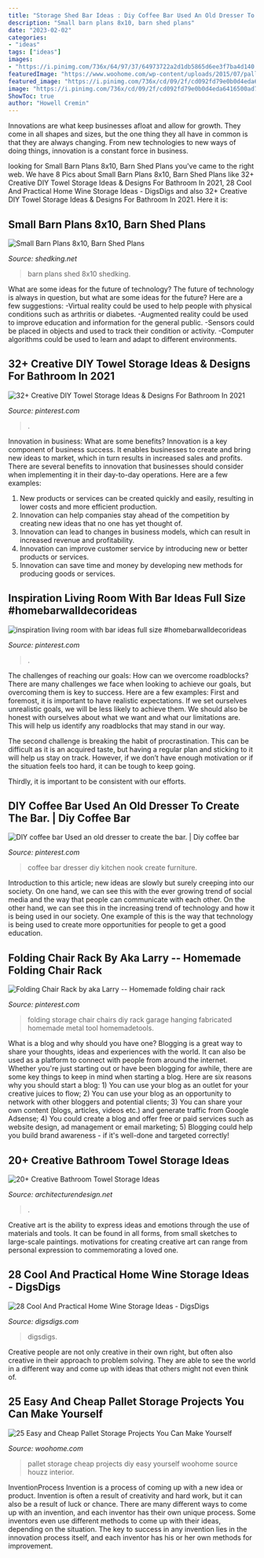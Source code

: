 ```yaml
---
title: "Storage Shed Bar Ideas : Diy Coffee Bar Used An Old Dresser To Create The Bar."
description: "Small barn plans 8x10, barn shed plans"
date: "2023-02-02"
categories:
- "ideas"
tags: ["ideas"]
images:
- "https://i.pinimg.com/736x/64/97/37/64973722a2d1db5865d6ee3f7ba4d140.jpg"
featuredImage: "https://www.woohome.com/wp-content/uploads/2015/07/pallet-storage-ideas-woohome-10.jpg"
featured_image: "https://i.pinimg.com/736x/cd/09/2f/cd092fd79e0b0d4eda6416500ad736fb.jpg"
image: "https://i.pinimg.com/736x/cd/09/2f/cd092fd79e0b0d4eda6416500ad736fb.jpg"
ShowToc: true
author: "Howell Cremin"
---
```



Innovations are what keep businesses afloat and allow for growth. They come in all shapes and sizes, but the one thing they all have in common is that they are always changing. From new technologies to new ways of doing things, innovation is a constant force in business.

	

		
looking for Small Barn Plans 8x10, Barn Shed Plans you've came to the right web. We have 8 Pics about Small Barn Plans 8x10, Barn Shed Plans like 32+ Creative DIY Towel Storage Ideas &amp; Designs For Bathroom In 2021, 28 Cool And Practical Home Wine Storage Ideas - DigsDigs and also 32+ Creative DIY Towel Storage Ideas &amp; Designs For Bathroom In 2021. Here it is:
		
    
## Small Barn Plans 8x10, Barn Shed Plans

<img loading=lazy src="http://www.shedking.net/images/heinrich-8x10bs-600.jpg" onerror="this.onerror=null;this.src='https://tse4.mm.bing.net/th?id=OIP.NI4cRKgJOjbpcI8fJvwGCAHaJ7&amp;pid=15.1';" alt="Small Barn Plans 8x10, Barn Shed Plans">

_Source: shedking.net_

>barn plans shed 8x10 shedking. 

	

What are some ideas for the future of technology?
The future of technology is always in question, but what are some ideas for the future? Here are a few suggestions: 
-Virtual reality could be used to help people with physical conditions such as arthritis or diabetes. 
-Augmented reality could be used to improve education and information for the general public. 
-Sensors could be placed in objects and used to track their condition or activity. 
-Computer algorithms could be used to learn and adapt to different environments.

    
## 32+ Creative DIY Towel Storage Ideas &amp; Designs For Bathroom In 2021

<img loading=lazy src="https://i.pinimg.com/736x/99/18/68/99186861958e1e7b32e1c5ea7113f3c7.jpg" onerror="this.onerror=null;this.src='https://tse3.mm.bing.net/th?id=OIP.h2x7WdO9FJVT8Jmz396twwHaLH&amp;pid=15.1';" alt="32+ Creative DIY Towel Storage Ideas &amp; Designs For Bathroom In 2021">

_Source: pinterest.com_

>. 

	

Innovation in business: What are some benefits?
Innovation is a key component of business success. It enables businesses to create and bring new ideas to market, which in turn results in increased sales and profits. There are several benefits to innovation that businesses should consider when implementing it in their day-to-day operations. Here are a few examples: 
1) New products or services can be created quickly and easily, resulting in lower costs and more efficient production. 
2) Innovation can help companies stay ahead of the competition by creating new ideas that no one has yet thought of. 
3) Innovation can lead to changes in business models, which can result in increased revenue and profitability. 
4) Innovation can improve customer service by introducing new or better products or services. 
5) Innovation can save time and money by developing new methods for producing goods or services.

    
## Inspiration Living Room With Bar Ideas Full Size #homebarwalldecorideas

<img loading=lazy src="https://i.pinimg.com/736x/81/d3/0f/81d30ff016758b28cd0a24b7412d3cd7.jpg" onerror="this.onerror=null;this.src='https://tse3.mm.bing.net/th?id=OIP.bCju5RkMvPaYkjlVFw0q-QHaLD&amp;pid=15.1';" alt="inspiration living room with bar ideas full size #homebarwalldecorideas">

_Source: pinterest.com_

>. 

	

The challenges of reaching our goals: How can we overcome roadblocks?
There are many challenges we face when looking to achieve our goals, but overcoming them is key to success. Here are a few examples:
First and foremost, it is important to have realistic expectations. If we set ourselves unrealistic goals, we will be less likely to achieve them. We should also be honest with ourselves about what we want and what our limitations are. This will help us identify any roadblocks that may stand in our way.

The second challenge is breaking the habit of procrastination. This can be difficult as it is an acquired taste, but having a regular plan and sticking to it will help us stay on track. However, if we don’t have enough motivation or if the situation feels too hard, it can be tough to keep going.

Thirdly, it is important to be consistent with our efforts.

    
## DIY Coffee Bar Used An Old Dresser To Create The Bar. | Diy Coffee Bar

<img loading=lazy src="https://i.pinimg.com/736x/64/97/37/64973722a2d1db5865d6ee3f7ba4d140.jpg" onerror="this.onerror=null;this.src='https://tse4.mm.bing.net/th?id=OIP.YvQv7KpFa4AIFXLYFBY59gHaLK&amp;pid=15.1';" alt="DIY coffee bar Used an old dresser to create the bar. | Diy coffee bar">

_Source: pinterest.com_

>coffee bar dresser diy kitchen nook create furniture. 

	

Introduction to this article; new ideas are slowly but surely creeping into our society. On one hand, we can see this with the ever growing trend of social media and the way that people can communicate with each other. On the other hand, we can see this in the increasing trend of technology and how it is being used in our society. One example of this is the way that technology is being used to create more opportunities for people to get a good education.

    
## Folding Chair Rack By Aka Larry -- Homemade Folding Chair Rack

<img loading=lazy src="https://i.pinimg.com/736x/cd/09/2f/cd092fd79e0b0d4eda6416500ad736fb.jpg" onerror="this.onerror=null;this.src='https://tse3.mm.bing.net/th?id=OIP.n-VY0cE8juQq2OCSoXbV6AAAAA&amp;pid=15.1';" alt="Folding Chair Rack by aka Larry -- Homemade folding chair rack">

_Source: pinterest.com_

>folding storage chair chairs diy rack garage hanging fabricated homemade metal tool homemadetools. 

	

What is a blog and why should you have one?
Blogging is a great way to share your thoughts, ideas and experiences with the world. It can also be used as a platform to connect with people from around the internet. Whether you're just starting out or have been blogging for awhile, there are some key things to keep in mind when starting a blog. Here are six reasons why you should start a blog: 1) You can use your blog as an outlet for your creative juices to flow; 2) You can use your blog as an opportunity to network with other bloggers and potential clients; 3) You can share your own content (blogs, articles, videos etc.) and generate traffic from Google Adsense; 4) You could create a blog and offer free or paid services such as website design, ad management or email marketing; 5) Blogging could help you build brand awareness - if it's well-done and targeted correctly!

    
## 20+ Creative Bathroom Towel Storage Ideas

<img loading=lazy src="https://cdn.architecturendesign.net/wp-content/uploads/2015/09/AD-Creative-Bathroom-Towel-Storage-Ideas-11.jpg" onerror="this.onerror=null;this.src='https://tse2.mm.bing.net/th?id=OIP.LrBncBnuDSdS3-UPd_ehJQHaJ3&amp;pid=15.1';" alt="20+ Creative Bathroom Towel Storage Ideas">

_Source: architecturendesign.net_

>. 

	

Creative art is the ability to express ideas and emotions through the use of materials and tools. It can be found in all forms, from small sketches to large-scale paintings. motivations for creating creative art can range from personal expression to commemorating a loved one.

    
## 28 Cool And Practical Home Wine Storage Ideas - DigsDigs

<img loading=lazy src="https://www.digsdigs.com/photos/cool-and-practical-home-wine-storage-ideas-19.jpg" onerror="this.onerror=null;this.src='https://tse4.mm.bing.net/th?id=OIP.LjLO1cAHojNVpZpOj0iAxAHaJ4&amp;pid=15.1';" alt="28 Cool And Practical Home Wine Storage Ideas - DigsDigs">

_Source: digsdigs.com_

>digsdigs. 

	

Creative people are not only creative in their own right, but often also creative in their approach to problem solving. They are able to see the world in a different way and come up with ideas that others might not even think of.

    
## 25 Easy And Cheap Pallet Storage Projects You Can Make Yourself

<img loading=lazy src="https://www.woohome.com/wp-content/uploads/2015/07/pallet-storage-ideas-woohome-10.jpg" onerror="this.onerror=null;this.src='https://tse3.mm.bing.net/th?id=OIP.f0xbvbZiLnGPntnsccNoBgHaLH&amp;pid=15.1';" alt="25 Easy and Cheap Pallet Storage Projects You Can Make Yourself">

_Source: woohome.com_

>pallet storage cheap projects diy easy yourself woohome source houzz interior. 

	

InventionProcess
Invention is a process of coming up with a new idea or product. Invention is often a result of creativity and hard work, but it can also be a result of luck or chance. There are many different ways to come up with an invention, and each inventor has their own unique process. Some inventors even use different methods to come up with their ideas, depending on the situation. The key to success in any invention lies in the innovation process itself, and each inventor has his or her own methods for improvement.

